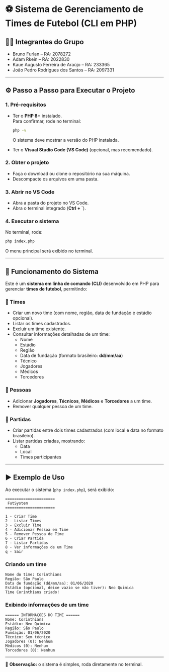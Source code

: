 # ⚽ Sistema de Gerenciamento de Times de Futebol (CLI em PHP)

## 👨‍🎓 Integrantes do Grupo
- Bruno Furlan  – RA: 2078272
- Adam Rkein – RA: 2022830
- Kaue Augusto Ferreira de Araújo – RA:  233365
- João Pedro Rodrigues dos Santos – RA: 2097331

---

## ⚙️ Passo a Passo para Executar o Projeto

### 1. Pré-requisitos
- Ter o **PHP 8+** instalado.  
  Para confirmar, rode no terminal:
  ```bash
  php -v
  ```
  O sistema deve mostrar a versão do PHP instalada.

- Ter o **Visual Studio Code (VS Code)** (opcional, mas recomendado).

### 2. Obter o projeto
- Faça o download ou clone o repositório na sua máquina.
- Descompacte os arquivos em uma pasta.

### 3. Abrir no VS Code
- Abra a pasta do projeto no VS Code.  
- Abra o terminal integrado (**Ctrl + `**).

### 4. Executar o sistema
No terminal, rode:
```bash
php index.php
```

O menu principal será exibido no terminal.

---

## 📌 Funcionamento do Sistema

Este é um **sistema em linha de comando (CLI)** desenvolvido em PHP para gerenciar **times de futebol**, permitindo:

### 🔹 Times
- Criar um novo time (com nome, região, data de fundação e estádio opcional).  
- Listar os times cadastrados.  
- Excluir um time existente.  
- Consultar informações detalhadas de um time:
  - Nome  
  - Estádio  
  - Região  
  - Data de fundação (formato brasileiro: **dd/mm/aa**)  
  - Técnico  
  - Jogadores  
  - Médicos  
  - Torcedores  

### 🔹 Pessoas
- Adicionar **Jogadores**, **Técnicos**, **Médicos** e **Torcedores** a um time.  
- Remover qualquer pessoa de um time.  

### 🔹 Partidas
- Criar partidas entre dois times cadastrados (com local e data no formato brasileiro).  
- Listar partidas criadas, mostrando:
  - Data  
  - Local  
  - Times participantes  

---

## ▶️ Exemplo de Uso

Ao executar o sistema (`php index.php`), será exibido:

```
======================
 FutSystem
======================

1 - Criar Time
2 - Listar Times
3 - Excluir Time
4 - Adicionar Pessoa em Time
5 - Remover Pessoa de Time
6 - Criar Partida
7 - Listar Partidas
8 - Ver informações de um Time
q - Sair
```

### Criando um time
```
Nome do time: Corinthians
Região: São Paulo
Data de fundação (dd/mm/aa): 01/06/2020
Estádio (opcional, deixe vazio se não tiver): Neo Quimica
Time Corinthians criado!
```

### Exibindo informações de um time
```
====== INFORMAÇÕES DO TIME ======
Nome: Corinthians
Estádio: Neo Quimica
Região: São Paulo
Fundação: 01/06/2020
Técnico: Sem técnico
Jogadores (0): Nenhum
Médicos (0): Nenhum
Torcedores (0): Nenhum
```

---

📌 **Observação:** o sistema é simples, roda diretamente no terminal.
